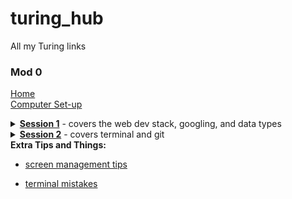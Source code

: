 # turing_hub
All my Turing links

### Mod 0
[Home](https://mod0.turing.io/)<br>
[Computer Set-up](https://mod0.turing.io/setup-instructions_)
<details>
  <summary><a href="https://turingschool.github.io/mod-0-curriculum/session1"><strong>Session 1</strong></a> - covers the web dev stack, googling, and data types</summary><br>
  <li>nature of the stack</li>
  <li>keyboard shortcuts</li>
  <li>intro to classes and attributes</li>
  <li>googling skills</li>
  </ul>
</details>
<details><summary><a href="https://turingschool.github.io/mod-0-curriculum/session2"><strong>Session 2</strong></a> - covers terminal and git</summary><br>
  <ul>
  <li>intro to class methods</li>
  <li>files, directories, paths</li>
  <li>basic terminal commands</li>
  <li>basic git commands</li>
  </ul>
</details>
<strong>Extra Tips and Things:</strong>

  - [screen management tips](https://www.youtube.com/watch?v=I3PBZBX-Fig&list=PL1Y67f0xPzdMFq2S1bK7E7veT_BbK-zjt&index=2)

  - [terminal mistakes](https://www.loom.com/share/f05362155f5f4e1c959e92c94776e98e)
